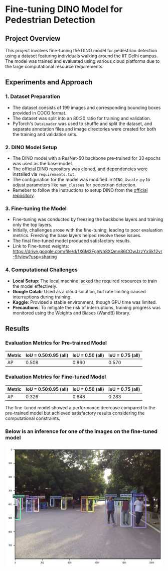 # Fine-tuning DINO Model for Pedestrian Detection

## Project Overview
This project involves fine-tuning the DINO model for pedestrian detection using a dataset featuring individuals walking around the IIT Delhi campus. The model was trained and evaluated using various cloud platforms due to the large computational resource requirements.

## Experiments and Approach
### 1. Dataset Preparation
- The dataset consists of 199 images and corresponding bounding boxes provided in COCO format.
- The dataset was split into an 80:20 ratio for training and validation.
- PyTorch's `DataLoader` was used to shuffle and split the dataset, and separate annotation files and image directories were created for both the training and validation sets.

### 2. DINO Model Setup
- The DINO model with a ResNet-50 backbone pre-trained for 33 epochs was used as the base model.
- The official DINO repository was cloned, and dependencies were installed via `requirements.txt`.
- The configuration for the model was modified in `DINO_4scale.py` to adjust parameters like `num_classes` for pedestrian detection.
- Remeber to follow the instructions to setup DINO from the <a href="https://github.com/IDEA-Research/DINO">official repository</a>.
  
### 3. Fine-tuning the Model
- Fine-tuning was conducted by freezing the backbone layers and training only the top layers.
- Initially, challenges arose with the fine-tuning, leading to poor evaluation metrics. Freezing the base layers helped resolve these issues.
- The final fine-tuned model produced satisfactory results.
- Link to Fine-tuned weights: https://drive.google.com/file/d/1X6M3FghNh8XQmn86COwJzzYxSk12vr-9/view?usp=sharing

### 4. Computational Challenges
- **Local Setup**: The local machine lacked the required resources to train the model effectively.
- **Google Colab**: Used as a cloud solution, but rate limiting caused interruptions during training.
- **Kaggle**: Provided a stable environment, though GPU time was limited.
- **Precautions**: To mitigate the risk of interruptions, training progress was monitored using the Weights and Biases (WandB) library.

## Results
### Evaluation Metrics for Pre-trained Model
| Metric | IoU = 0.50:0.95 (all) | IoU = 0.50 (all) | IoU = 0.75 (all) |
|--------|-----------------------|------------------|------------------|
| AP     | 0.508                 | 0.860            | 0.570            |

### Evaluation Metrics for Fine-tuned Model
| Metric | IoU = 0.50:0.95 (all) | IoU = 0.50 (all) | IoU = 0.75 (all) |
|--------|-----------------------|------------------|------------------|
| AP     | 0.326                 | 0.648            | 0.283            |

The fine-tuned model showed a performance decrease compared to the pre-trained model but achieved satisfactory results considering the computational constraints.

### Below is an inference for one of the images on the fine-tuned model

![image info](./assets/fine-tuned.png)
